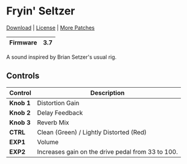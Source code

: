 # Fryin' Seltzer

[Download](https://github.com/markfeit/ampero/raw/master/patches/Fryin-Seltzer.prst) | [License](README.md#License) | [More Patches](https://github.com/markfeit/ampero/tree/master/patches)

| Firmware | 3.7 |
|----------|-----|

A sound inspired by Brian Setzer's usual rig.

## Controls

| Control | Description |
| ------- | ----------- |
| **Knob 1** | Distortion Gain |
| **Knob 2** | Delay Feedback |
| **Knob 3** | Reverb Mix |
| **CTRL** | Clean (Green) / Lightly Distorted (Red) |
| **EXP1** | Volume |
| **EXP2** | Increases gain on the drive pedal from 33 to 100. |
